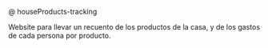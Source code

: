 @ houseProducts-tracking

Website para llevar un recuento de los productos de la casa, y de los gastos de cada persona por producto.